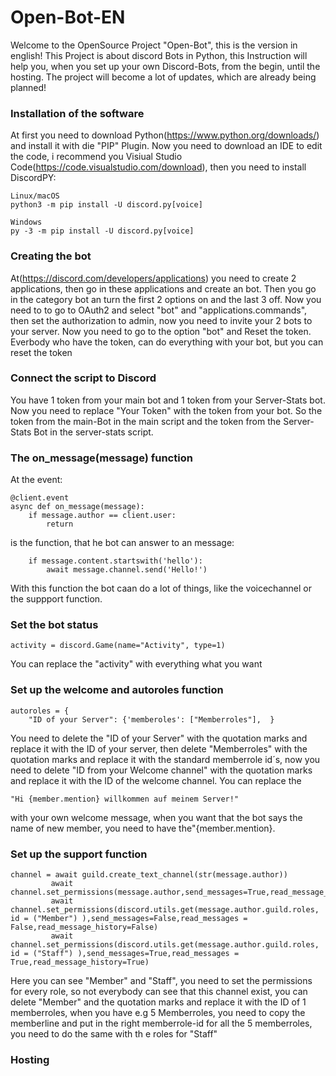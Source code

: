 # Open-Bot-EN
Welcome to the OpenSource Project "Open-Bot", this is the version in english!
This Project is about discord Bots in Python, this Instruction will help you, when you set up your own Discord-Bots, from the begin, until the hosting.
The project will become a lot of updates, which are already being planned!

### Installation of the software
At first you need to download Python(https://www.python.org/downloads/) and install it with die "PIP" Plugin.
Now you need to download an IDE to edit the code, i recommend you Visiual Studio Code(https://code.visualstudio.com/download), then you need to install DiscordPY:
```
Linux/macOS
python3 -m pip install -U discord.py[voice]

Windows
py -3 -m pip install -U discord.py[voice]
```

### Creating the bot
At(https://discord.com/developers/applications) you need to create 2 applications, then go in these applications and create an bot.
Then you go in the category bot an turn the first 2 options on and the last 3 off.
Now you need to to go to OAuth2 and select "bot" and "applications.commands", then set the authorization to admin, now you need to invite your 2 bots to 
your server. Now you need to go to the option "bot" and Reset the token. Everbody who have the token, can do everything with your bot, but you can reset 
the token

### Connect the script to Discord
You have 1 token from your main bot and 1 token from your Server-Stats bot. Now 
you need to replace "Your Token" with the token from your bot. So the token from the main-Bot in the main script and the token from the Server-Stats Bot in 
the server-stats script.

### The on_message(message) function
At the event:
```
@client.event
async def on_message(message):
    if message.author == client.user:
        return
```
is the function, that he bot can answer to an message:
```
    if message.content.startswith('hello'):
        await message.channel.send('Hello!')
```
With this function the bot caan do a lot of things, like the voicechannel or the suppport function.

### Set the bot status
```
activity = discord.Game(name="Activity", type=1)
```
You can replace the "activity" with everything what you want

### Set up the welcome and autoroles function
```
autoroles = {
    "ID of your Server": {'memberoles': ["Memberroles"],  }
```
You need to delete the "ID of your Server" with the quotation marks and replace it with the ID of your server, then delete "Memberroles" with the quotation marks and 
replace it with the standard memberrole id´s, now you need to delete "ID from your Welcome channel" with the quotation marks and replace it with the ID of the welcome 
channel.
You can replace the 
```
"Hi {member.mention} willkommen auf meinem Server!"
```
with your own welcome message, when you want that the bot says the name of new member,
you need to have the"{member.mention}.

### Set up the support function
```
channel = await guild.create_text_channel(str(message.author))
         await channel.set_permissions(message.author,send_messages=True,read_message_history=True,read_messages=True)
         await channel.set_permissions(discord.utils.get(message.author.guild.roles, id = ("Member") ),send_messages=False,read_messages =                        False,read_message_history=False)
         await channel.set_permissions(discord.utils.get(message.author.guild.roles, id = ("Staff") ),send_messages=True,read_messages =                          True,read_message_history=True)
```
Here you can see "Member" and "Staff", you need to set the permissions for every role, so not everybody can see that this channel exist, you can 
delete "Member" and the quotation marks and replace it with the ID of 1 memberroles, when you have e.g 5 Memberroles, you need to copy the memberline
and put in the right memberrole-id for all the 5 memberroles, you need to do the same with th e roles for "Staff"

### Hosting
